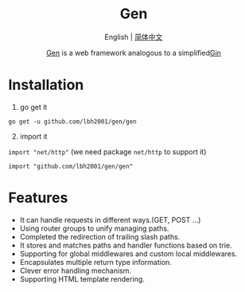 <div align='center' ><h1>Gen</h1></div>

<p align="center">English | <a href="https://github.com/lbh2001/gen/blob/master/README_CN.md">简体中文</a></p>

<p align="center"><a href="https://github.com/lbh2001/gen">Gen</a> is a web framework analogous to a simplified<a href="https://github.com/gin-gonic/gin">Gin</a></p>





# Installation

1. go get it

`go get -u github.com/lbh2001/gen/gen`

2. import it

`import "net/http"` (we need package `net/http` to support it)

`import "github.com/lbh2001/gen/gen"`





# Features

- It can handle requests in different ways.(GET, POST ...)
- Using router groups to unify managing paths.
- Completed the redirection of trailing slash paths.
- It stores and matches paths and handler functions based on trie.
- Supporting for global middlewares and custom local middlewares.
- Encapsulates multiple return type information.
- Clever error handling mechanism.
- Supporting HTML template rendering.